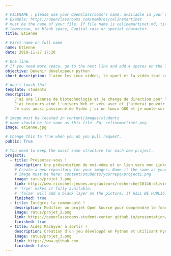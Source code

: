 ```yaml
---

# FILENAME : please use your OpenClassrooms's name, available in your url.
# Example: https://openclassrooms.com/membres/celinemartinet
# must be the name of your file. If file name is celinemartinet.md, title is celinemartinet.
# lowercase, no blank space, Capital case or special character.
title: Etienne

# First name or full name
name: Etienne
date: 2018-11-27 17:20

# One line.
# If you need more space, go to the next line and add 4 spaces on the left, as in 'description'.
objective: Devenir développeur python 
short_description: J'aime les jeux vidéos, le sport et la vidéo tout cours.

# don't touch that
template: students
description:
    J'ai une license de biotechnologie et je change de direction pour l'informatique et plus précisément python ! 
    J'ai toujours aimé l'univers Web et vécu avec et j'aimerai pouvoir interagir avec les technologies de notre ère.
    Je suis aussi passionné de Vidéo j'ai un lumix G80 et je monte sur premiere pro. Je suis aussi pilote de drone j'ai moi-même un mavic pro.

# image must be located in content/images/students
# name should be the same as this file. Eg: celinemartinet.png
image: etienne.jpg

# Change this to True when you do you pull request.
public: True

# You need to keep the exact same structure for each new project.
projects:
  - title: Présentez-vous !
    description: Une présentation de moi-même et un lien vers mon LinkedIn.
    # Create a new repository for your images. Name it the same as your nickname and profile picture.
    # Image must be here: content/students/yourrepo/project1.png
    image: ratus/projet_1.png
    link: http://www.ricochet-jeunes.org/auteurs/recherche/10146-olivier-vogel
    # 'true' makes it fully available.
    # 'false' will add a black layer on the picture. IT WILL BE PUBLIC!
    finished: true
  - title: Intégrez la communauté !
    description: Modifier un projet Open Source pour comprendre le fonctionnement de Git, de Github et des pull requests. 
    image: ratus/projet_2.png
    link: https://openclassrooms-student-center.github.io/presentation/students/ratus.html
    finished: true
  - title: Aidez MacGyver à sortir !
    description: Création d’un jeu développé en Python et utilisant PyGame.
    image: ratus/projet_3.png
    link: https://www.github.com
    finished: false
---
```


